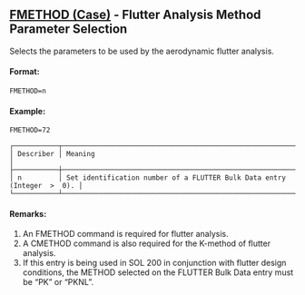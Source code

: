 ## [FMETHOD (Case)](https://help.hexagonmi.com/bundle/MSC_Nastran_2022.4/page/Nastran_Combined_Book/qrg/casecontrol4a/TOC.FMETHOD.Case.xhtml) - Flutter Analysis Method Parameter Selection

Selects the parameters to be used by the aerodynamic flutter analysis.

#### Format:

```nastran
FMETHOD=n
```

#### Example:

```nastran
FMETHOD=72
```

```text
┌───────────┬─────────────────────────────────────────────────────────────────────────┐
│ Describer │ Meaning                                                                 │
├───────────┼─────────────────────────────────────────────────────────────────────────┤
│ n         │ Set identification number of a FLUTTER Bulk Data entry (Integer  >  0). │
└───────────┴─────────────────────────────────────────────────────────────────────────┘
```

#### Remarks:

1. An FMETHOD command is required for flutter analysis.
2. A CMETHOD command is also required for the K-method of flutter analysis.
3. If this entry is being used in SOL 200 in conjunction with flutter design conditions, the METHOD selected on the FLUTTER Bulk Data entry must be “PK” or “PKNL”.
